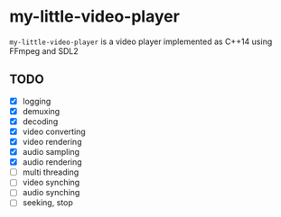 # my-little-video-player

`my-little-video-player` is a video player implemented as C++14 using FFmpeg and SDL2

## TODO
- [x]  logging
- [x]  demuxing
- [x]  decoding
- [x]  video converting
- [x]  video rendering
- [x]  audio sampling
- [x]  audio rendering
- [ ]  multi threading
- [ ]  video synching
- [ ]  audio synching
- [ ]  seeking, stop
